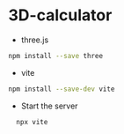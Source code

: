 
# 3D-calculator







- three.js
```bash
npm install --save three
```

- vite
```bash
npm install --save-dev vite
```


- Start the server


```bash
  npx vite
```

